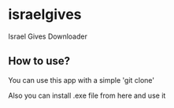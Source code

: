 # israelgives
Israel Gives Downloader

## How to use?
You can use this app with a simple 'git clone'

Also you can install .exe file from here and use it

